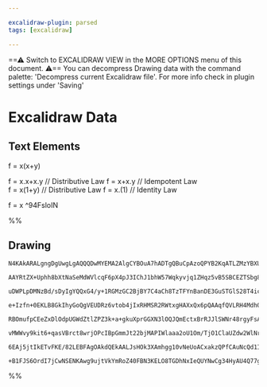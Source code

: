 ```yaml
---

excalidraw-plugin: parsed
tags: [excalidraw]

---
```

==⚠  Switch to EXCALIDRAW VIEW in the MORE OPTIONS menu of this document. ⚠== You can decompress Drawing data with the command palette: 'Decompress current Excalidraw file'. For more info check in plugin settings under 'Saving'


# Excalidraw Data

## Text Elements
f = x(x+y) 

f = x.x+x.y // Distributive Law 
f = x+x.y   // Idempotent Law  
f = x(1+y)  // Distributive Law 
f = x.(1)    // Identity Law

f = x ^94FsloIN

%%
## Drawing
```compressed-json
N4KAkARALgngDgUwgLgAQQQDwMYEMA2AlgCYBOuA7hADTgQBuCpAzoQPYB2KqATLZMzYBXUtiRoIACyhQ4zZAHoFAc0JRJQgEYA6bGwC2CgF7N6hbEcK4OCtptbErHALRY8RMpWdx8Q1TdIEfARcZgRmBShcZQUebQB2bQBWGjoghH0EDihmbgBtcDBQMBKIEm4IAE4AFgAxZnw2AEkAOVSSyFhECqgsKHbSzG5nAEYANjHtHkqeEZGeAA4eeIBm

AAYRtZX+Uphh8bXtNaSeMdWVlcqF6pX4pJ3IChJ1bhW57Wqkyvjq1ZHqz5vB5SBCEZTSbg8NZrYHWZTBbgwwoCKCkNgAawQAGE2I1SBUAMQjBDE4kDSCaXDYdHKNFCDjEHF4nrkDjMOC4QLZckQABmhHw+AAyrAERJBB4ecxURiEAB1Z6SSHA6VozEimBi9AS8rAungjjhXJoEbAtgc7BqPYm6HA2nCOBNYjG1B5AC6wN55EyTu4HCEguBhAZWAq

uDWPLpDMNzBd/sDyIgYQQxG4/y+1RGMzGC2BjBY7C4aCh8TzTFYnBanDE3GuSTGlS28T4icIzAAIuleqm0LyCGFgZphAyAKLBTLZF3u4FCODEXDdtOreJrSojFZJLbVMbAogcdF+gP4Xdsakp7h9/ADxO9TD9CS81AAXlQmAAFJgANQwACUqAAOhwgGPi+mDaF+YEwKgSioO2baooQmhCFAhCMKgAAylAARwIGvp+kGoIRMFOhkcBsL02QYVh2G4

e+Izfn+0EKLB8GkIhyGoQgVEUDRz6vtob4jIxRHMSR2RWtxgHAXxQx6pQAAqfQVLRH4Mdh0mgeB+HaFBMFwaq7EoWhmE8RpeEESJqAkfoZEUVA3GEWZdFqUxLEGUhRlcSZvGaYJwmuWJKGwJJQE4TJPK8pwUBCoQRjiLwSIdHyUW1Lg+gCtaqD3DefQAIJEMoRboMEvL9GWpAoe4+VgkV0DmjyejZLgwZML6aDxseiZsGx/gEIpd7KTJqm/upYWa

RBOmufpCEeZxDlOdpUGWdZtlZPZ3k+a+gkuXprGGXN3lOQJQmEctxBrRJJlSWNr48rgyFsAASuEsXxaiQgILuLUABKguC96oCMUxJIUAC+4AenQuBwHAIoLvFxSdJIGTxRABUQjsDCEAgFAAEJUjSUaMri3WEry5MUwMEDYCIXJQE0vT6CKarYiT+ISESJJc1TNOkHTDMZPj1L2vSxPMhIqLWOynJrTztNrQL+i1AKwqiqjOqppjvP84zzOygqxA

vMWWvy9kit6+qasVBrct8wrjOPcIBpGmmJt22bjMAPIWlaaa2oU1Om/TjO1ClaUZdw2WlNr9sZKH2QxXFkKJZAMcexk/VQNVhUVCVZUB2nwcZHDFW5XzbAUMjuA9qgHVuzrGQjgyZdopXIQ1xAnKt7bDf6C3FfyfAqNE1TzDYGigoABqvL82grBMVzxCuJzrKWAdjxP+AAJqQmMQNfEkCxJEk8TzAsjY7gHRhsAY3CI5A9AEB9kJg/Xsf6I7osxi

6EAj5jtIkETvFKE/82LEBFAgOAkdQEkAALJsHOk3XAmhgg10vNeUoACxakzQPfCAuNcQd1IMoSkb5Zill4CMCh5DqCoEOEkH8PJnrKADJyCoxDSE8HWLQrhMJeDcLockRhr8C5Bwtggb2KFOBxiPJjL0aUEDPRDGxDgyg76JiyMg1B3B3qfUTNgIgUC0C6OBBwBROjSAfTNMhPcb1LEIBEaUOwAArBA2AchCjMXAeBiCzEoPPL2fsejShUk8vJG+

+B1FJS6OrdI7jCwNSENKAwg9ujtVkYmRoZ40FBN3KELO8TGDhNxIeQUYNwCg34HyAU4Q77g1BkAA
```
%%